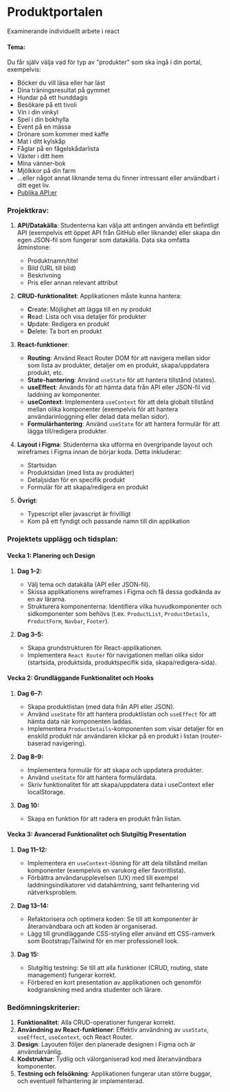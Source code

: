 # Produktportalen
Examinerande individuellt arbete i react

#### Tema:
Du får själv välja vad för typ av "produkter" som ska ingå i din portal, exempelvis:
- Böcker du vill läsa eller har läst
- Dina träningsresultat på gymmet
- Hundar på ett hunddagis
- Besökare på ett tivoli
- Vin i din vinkyl
- Spel i din bokhylla
- Event på en mässa
- Drönare som kommer med kaffe
- Mat i ditt kylskåp
- Fåglar på en fågelskådarlista
- Växter i ditt hem
- Mina vänner-bok
- Mjölkkor på din farm
- ...eller något annat liknande tema du finner intressant eller användbart i ditt eget liv.
- [Publika API:er](https://github.com/public-apis/public-apis)

### Projektkrav:
1. **API/Datakälla**: Studenterna kan välja att antingen använda ett befintligt API (exempelvis ett öppet API från GitHub eller liknande) eller skapa din egen JSON-fil som fungerar som datakälla. Data ska omfatta åtminstone:
    - Produktnamn/titel
    - Bild (URL till bild)
    - Beskrivning
    - Pris eller annan relevant attribut

2. **CRUD-funktionalitet**: Applikationen måste kunna hantera:
    - **C**reate: Möjlighet att lägga till en ny produkt
    - **R**ead: Lista och visa detaljer för produkter
    - **U**pdate: Redigera en produkt
    - **D**elete: Ta bort en produkt

3. **React-funktioner**:
    - **Routing**: Använd React Router DOM för att navigera mellan sidor som lista av produkter, detaljer om en produkt, skapa/uppdatera produkt, etc.
    - **State-hantering**: Använd `useState` för att hantera tillstånd (states).
    - **useEffect**: Används för att hämta data från API eller JSON-fil vid laddning av komponenter.
    - **useContext**: Implementera `useContext` för att dela globalt tillstånd mellan olika komponenter (exempelvis för att hantera användarinloggning eller delad data mellan sidor).
    - **Formulärhantering**: Använd `useState` för att hantera formulär för att lägga till/redigera produkter.

4. **Layout i Figma**: Studenterna ska utforma en övergripande layout och wireframes i Figma innan de börjar koda. Detta inkluderar:
    - Startsidan
    - Produktsidan (med lista av produkter)
    - Detaljsidan för en specifik produkt
    - Formulär för att skapa/redigera en produkt
  
5. **Övrigt**:
   - Typescript eller javascript är frivilligt
   - Kom på ett fyndigt och passande namn till din applikation

### Projektets upplägg och tidsplan:
#### Vecka 1: Planering och Design
1. **Dag 1–2:**
    - Välj tema och datakälla (API eller JSON-fil).
    - Skissa applikationens wireframes i Figma och få dessa godkända av en av lärarna.
    - Strukturera komponenterna: Identifiera vilka huvudkomponenter och sidkomponenter som behövs (t.ex. `ProductList`, `ProductDetails`, `ProductForm`, `Navbar`, `Footer`).

2. **Dag 3–5:**
    - Skapa grundstrukturen för React-applikationen.
    - Implementera `React Router` för navigationen mellan olika sidor (startsida, produktsida, produktspecifik sida, skapa/redigera-sida).

#### Vecka 2: Grundläggande Funktionalitet och Hooks
1. **Dag 6–7:**
    - Skapa produktlistan (med data från API eller JSON).
    - Använd `useState` för att hantera produktlistan och `useEffect` för att hämta data när komponenten laddas.
    - Implementera `ProductDetails`-komponenten som visar detaljer för en enskild produkt när användaren klickar på en produkt i listan (router-baserad navigering).

2. **Dag 8–9:**
    - Implementera formulär för att skapa och uppdatera produkter.
    - Använd `useState` för att hantera formulärdata.
    - Skriv funktionalitet för att skapa/uppdatera data i useContext eller localStorage.

3. **Dag 10:**
    - Skapa en funktion för att radera en produkt från listan.

#### Vecka 3: Avancerad Funktionalitet och Slutgiltig Presentation
1. **Dag 11–12:**
    - Implementera en `useContext`-lösning för att dela tillstånd mellan komponenter (exempelvis en varukorg eller favoritlista).
    - Förbättra användarupplevelsen (UX) med till exempel laddningsindikatorer vid datahämtning, samt felhantering vid nätverksproblem.

2. **Dag 13–14:**
    - Refaktorisera och optimera koden: Se till att komponenter är återanvändbara och att koden är organiserad.
    - Lägg till grundläggande CSS-styling eller använd ett CSS-ramverk som Bootstrap/Tailwind för en mer professionell look.

3. **Dag 15:**
    - Slutgiltig testning: Se till att alla funktioner (CRUD, routing, state management) fungerar korrekt.
    - Förbered en kort presentation av applikationen och genomför kodgranskning med andra studenter och lärare.

### Bedömningskriterier:
1. **Funktionalitet**: Alla CRUD-operationer fungerar korrekt.
2. **Användning av React-funktioner**: Effektiv användning av `useState`, `useEffect`, `useContext`, och React Router.
3. **Design**: Layouten följer den planerade designen i Figma och är användarvänlig.
4. **Kodstruktur**: Tydlig och välorganiserad kod med återanvändbara komponenter.
5. **Testning och felsökning**: Applikationen fungerar utan större buggar, och eventuell felhantering är implementerad.
